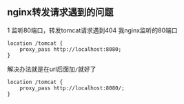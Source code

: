 ## nginx转发请求遇到的问题

1 监听80端口，转发tomcat请求遇到404
我nginx监听的80端口
```
location /tomcat {
    proxy_pass http://localhost:8080;
}
```
解决办法就是在url后面加`/`就好了
```
location /tomcat {
    proxy_pass http://localhost:8080/;
}
```
